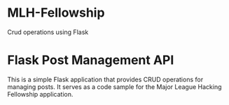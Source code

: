 # MLH-Fellowship
Crud operations using Flask

# Flask Post Management API

This is a simple Flask application that provides CRUD operations for managing posts. It serves as a code sample for the Major League Hacking Fellowship application.

